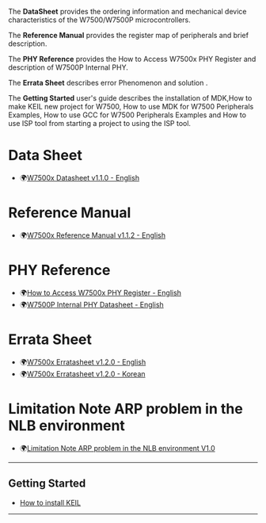 The **DataSheet** provides the ordering information and mechanical device characteristics of the W7500/W7500P microcontrollers.

The **Reference Manual** provides the register map of peripherals and brief description.

The **PHY Reference** provides the How to Access W7500x PHY Register and description of W7500P Internal PHY.

The **Errata Sheet** describes error Phenomenon and solution .

The **Getting Started** user's guide describes the installation of MDK,How to make KEIL new project for W7500, How to use MDK for W7500 Peripherals Examples, How to use GCC for W7500 Peripherals Examples and How to use ISP tool from starting a project to using the ISP tool.

# Data Sheet
  * 🌍[W7500x Datasheet v1.1.0 - English](https://wizwiki.net/wiki/lib/exe/fetch.php?media=products:w7500:w7500x_ds_v110.pdf)


# Reference Manual
  * 🌍[W7500x Reference Manual v1.1.2 - English](https://wizwiki.net/wiki/lib/exe/fetch.php?media=:products:w7500:w7500x_rm_v112_20181017_.pdf)


# PHY Reference
  * 🌍[How to Access W7500x PHY Register - English](https://wizwiki.net/wiki/lib/exe/fetch.php?media=products:w7500p:ref_sch:how_to_access_phy_application_note_v100.pdf)
  * 🌍[W7500P Internal PHY Datasheet - English](http://www.bdtic.com/DataSheet/ICplus/IP101G_DS_R01_20121224.pdf)

# Errata Sheet
  * 🌍[W7500x Erratasheet v1.2.0 - English](https://wizwiki.net/wiki/lib/exe/fetch.php?media=products:w7500:w7500x_erratasheet_v120e.pdf)
  * 🌍[W7500x Erratasheet v1.2.0 - Korean](https://wizwiki.net/wiki/lib/exe/fetch.php?media=products:w7500:w7500x_erratasheet_v120k.pdf)
  

# Limitation Note ARP problem in the NLB environment
  * 🌍[Limitation Note ARP problem in the NLB environment V1.0](https://wizwiki.net/wiki/lib/exe/fetch.php?media=design_guide:limitation_note_-_arp_problem_in_the_nlb_environment_-_english_0312_.pdf)
   
---
## Getting Started

 * [How to install KEIL](How-to-install-Keil-uVision-MDK-Lite-version.md)                
---

